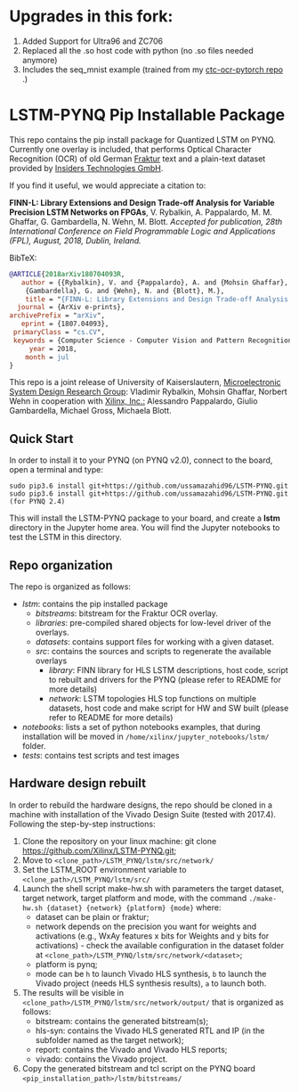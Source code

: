 # Upgrades in this fork:

1. Added Support for Ultra96 and ZC706
2. Replaced all the .so host code with python (no .so files needed anymore)
3. Includes the seq_mnist example (trained from my <a href="https://github.com/ussamazahid96/ctc-ocr-pytorch" target="_blank"> ctc-ocr-pytorch repo </a>.)

# LSTM-PYNQ Pip Installable Package

This repo contains the pip install package for Quantized LSTM on PYNQ. 
Currently one overlay is included, that performs Optical Character Recognition (OCR) of old German [Fraktur](http://www.deutschestextarchiv.de/) text and a plain-text dataset provided by [Insiders Technologies GmbH](https://www.insiders-technologies.de/home.html).

If you find it useful, we would appreciate a citation to:

**FINN-L: Library Extensions and Design Trade-off Analysis for Variable Precision LSTM Networks on FPGAs**,
V. Rybalkin, A. Pappalardo, M. M. Ghaffar, G. Gambardella, N. Wehn, M. Blott.
*Accepted for publication, 28th International Conference on Field Programmable Logic and Applications (FPL), August, 2018, Dublin, Ireland.*

BibTeX:

``` bibtex
@ARTICLE{2018arXiv180704093R,
   author = {{Rybalkin}, V. and {Pappalardo}, A. and {Mohsin Ghaffar}, M. and 
	{Gambardella}, G. and {Wehn}, N. and {Blott}, M.},
    title = "{FINN-L: Library Extensions and Design Trade-off Analysis for Variable Precision LSTM Networks on FPGAs}",
  journal = {ArXiv e-prints},
archivePrefix = "arXiv",
   eprint = {1807.04093},
 primaryClass = "cs.CV",
 keywords = {Computer Science - Computer Vision and Pattern Recognition, Computer Science - Hardware Architecture, Computer Science - Machine Learning},
     year = 2018,
    month = jul
}

```

This repo is a joint release of University of Kaiserslautern, [Microelectronic System Design Research Group](https://ems.eit.uni-kl.de/en/start/): Vladimir Rybalkin, Mohsin Ghaffar, Norbert Wehn in cooperation with [Xilinx, Inc.:](https://www.xilinx.com/) Alessandro Pappalardo, Giulio Gambardella, Michael Gross, Michaela Blott.

## Quick Start

In order to install it to your PYNQ (on PYNQ v2.0), connect to the board, open a terminal and type:

```
sudo pip3.6 install git+https://github.com/ussamazahid96/LSTM-PYNQ.git
sudo pip3.6 install git+https://github.com/ussamazahid96/LSTM-PYNQ.git (for PYNQ 2.4)
```

This will install the LSTM-PYNQ package to your board, and create a **lstm** directory in the Jupyter home area. You will find the Jupyter notebooks to test the LSTM in this directory. 
 
## Repo organization 

The repo is organized as follows:
-   *lstm*: contains the pip installed package
    -	*bitstreams*: bitstream for the Fraktur OCR overlay.
    -	*libraries*: pre-compiled shared objects for low-level driver of the overlays.
    -	*datasets*: contains support files for working with a given dataset.
    -	*src*: contains the sources and scripts to regenerate the available overlays
        - *library*: FINN library for HLS LSTM descriptions, host code, script to rebuilt and drivers for the PYNQ (please refer to README for more details)
        - *network*: LSTM topologies HLS top functions on multiple datasets, host code and make script for HW and SW built (please refer to README for more details)
-	*notebooks*: lists a set of python notebooks examples, that during installation will be moved in `/home/xilinx/jupyter_notebooks/lstm/` folder.
-	*tests*: contains test scripts and test images

## Hardware design rebuilt

In order to rebuild the hardware designs, the repo should be cloned in a machine with installation of the Vivado Design Suite (tested with 2017.4). 
Following the step-by-step instructions:

1.	Clone the repository on your linux machine: git clone https://github.com/Xilinx/LSTM-PYNQ.git;
2.	Move to `<clone_path>/LSTM_PYNQ/lstm/src/network/`
3.	Set the LSTM_ROOT environment variable to `<clone_path>/LSTM_PYNQ/lstm/src/`
4.	Launch the shell script make-hw.sh with parameters the target dataset, target network, target platform and mode, with the command `./make-hw.sh {dataset} {network} {platform} {mode}` where:
	- dataset can be plain or fraktur;
	- network depends on the precision you want for weights and activations (e.g., WxAy features x bits for Weights and y bits for activations) - check the available configuration in the dataset folder at `<clone_path>/LSTM_PYNQ/lstm/src/network/<dataset>`;
	- platform is pynq;
	- mode can be `h` to launch Vivado HLS synthesis, `b` to launch the Vivado project (needs HLS synthesis results), `a` to launch both.
5.	The results will be visible in `<clone_path>/LSTM_PYNQ/lstm/src/network/output/` that is organized as follows:
	- bitstream: contains the generated bitstream(s);
	- hls-syn: contains the Vivado HLS generated RTL and IP (in the subfolder named as the target network);
	- report: contains the Vivado and Vivado HLS reports;
	- vivado: contains the Vivado project.
6.	Copy the generated bitstream and tcl script on the PYNQ board `<pip_installation_path>/lstm/bitstreams/`
